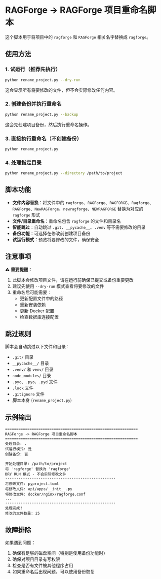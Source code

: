 # RAGForge -> RAGForge 项目重命名脚本

这个脚本用于将项目中的 `ragforge` 和 `RAGForge` 相关名字替换成 `ragforge`。

## 使用方法

### 1. 试运行（推荐先执行）
```bash
python rename_project.py --dry-run
```
这会显示所有将要修改的文件，但不会实际修改任何内容。

### 2. 创建备份并执行重命名
```bash
python rename_project.py --backup
```
这会先创建项目备份，然后执行重命名操作。

### 3. 直接执行重命名（不创建备份）
```bash
python rename_project.py
```

### 4. 处理指定目录
```bash
python rename_project.py --directory /path/to/project
```

## 脚本功能

- **文件内容替换**：将文件中的 `ragforge`、`RAGForge`、`RAGFORGE`、`Ragforge`、`RAGForge`、`NewRAGForge`、`newragforge`、`NEWRAGFORGE` 替换为对应的 `ragforge` 形式
- **文件/目录重命名**：重命名包含 `ragforge` 的文件和目录名
- **智能跳过**：自动跳过 `.git`、`__pycache__`、`.venv` 等不需要修改的目录
- **备份功能**：可选择在修改前创建项目备份
- **试运行模式**：预览将要修改的文件，确保安全

## 注意事项

⚠️ **重要提醒**：
1. 此脚本会修改项目文件，请在运行前确保已提交或备份重要更改
2. 建议先使用 `--dry-run` 模式查看将要修改的文件
3. 重命名后可能需要：
   - 更新配置文件中的路径
   - 重新安装依赖
   - 更新 Docker 配置
   - 检查数据库连接配置

## 跳过规则

脚本会自动跳过以下文件和目录：
- `.git/` 目录
- `__pycache__/` 目录
- `.venv/` 和 `venv/` 目录
- `node_modules/` 目录
- `.pyc`、`.pyo`、`.pyd` 文件
- `.lock` 文件
- `.gitignore` 文件
- 脚本本身 (`rename_project.py`)

## 示例输出

```
============================================================
RAGForge -> RAGForge 项目重命名脚本
============================================================
处理目录: .
试运行模式: 是
创建备份: 否

开始处理目录: /path/to/project
将 'ragforge' 替换为 'ragforge'
DRY RUN 模式 - 不会实际修改文件
--------------------------------------------------
将修改文件: pyproject.toml
将修改文件: api/apps/__init__.py
将修改文件: docker/nginx/ragforge.conf
...
--------------------------------------------------
处理完成！
修改的文件数量: 25
```

## 故障排除

如果遇到问题：
1. 确保有足够的磁盘空间（特别是使用备份功能时）
2. 确保对项目目录有写权限
3. 检查是否有文件被其他程序占用
4. 如果重命名后出现问题，可以使用备份恢复 